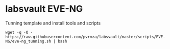 # labsvault EVE-NG

Tunning template and install tools and scripts

```
wget -q -O - https://raw.githubusercontent.com/pvrmza/labsvault/master/scripts/EVE-NG/eve-ng_tunning.sh | bash 

```